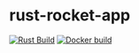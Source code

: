 # rust-rocket-app

[![Rust Build](https://github.com/emlyons/rust-rocket-app/actions/workflows/rust.yml/badge.svg)](https://github.com/emlyons/rust-rocket-app/actions/workflows/rust.yml) [![Docker build](https://github.com/aniskhan001/rocket-rust/actions/workflows/docker-build-push.yml/badge.svg)](https://hub.docker.com/r/emlyons/rust-rocket-app)
